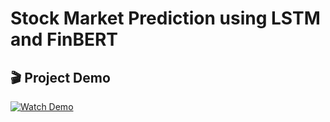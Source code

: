 ﻿# Stock Market Prediction using LSTM and FinBERT

## 🎬 Project Demo

[![Watch Demo](https://via.placeholder.com/800x450.png?text=Click+to+Watch+Demo)](https://drive.google.com/file/d/1oKO8dguPz1QlkZpyWrwBedP_TUJbXWVJ/view?usp=sharing)
